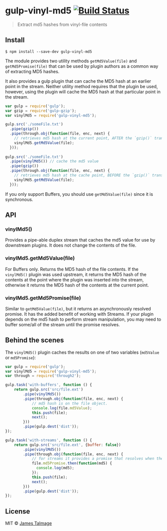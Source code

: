 # gulp-vinyl-md5 [![Build Status](https://travis-ci.org/jamestalmage/vinyl-md5.svg?branch=master)](https://travis-ci.org/jamestalmage/vinyl-md5)

> Extract md5 hashes from vinyl-file contents

## Install

```
$ npm install --save-dev gulp-vinyl-md5
```

The module provides two utility methods `getMd5Value(file)` and `getMd5Promise(file)`
that can be used by plugin authors as a common way of extracting MD5 hashes.

It also provides a gulp plugin that can cache the MD5 hash at an earlier point in the stream.
Neither utility method requires that the plugin be used, however, using the plugin will cache the MD5 hash
at that particular point in the stream.

```js
var gulp = require('gulp');
var gzip = require('gulp-gzip');
var vinylMd5 = require('gulp-vinyl-md5');

gulp.src('./someFile.txt')
  .pipe(gzip())
  .pipe(through.obj(function(file, enc, next) {
    // retrieves md5 hash at the current point, AFTER the `gzip()` transform
    vinylMd5.getMd5Value(file);
  }));  
  
gulp.src('./someFile.txt')
  .pipe(vinylMd5()) // cache the md5 value
  .pipe(gzip())
  .pipe(through.obj(function(file, enc, next) {
    // retrieves md5 hash at the cache point, BEFORE the `gzip()` transform.
    vinylMd5.getMd5Value(file);  
  }));  
```

If you only support Buffers, you should use `getMd5Value(file)` since it is synchronous.

## API

### vinylMd5()
  Provides a pipe-able duplex stream that caches the md5 value for use by downstream plugins.
  It does not change the contents of the file.

### vinylMd5.getMd5Value(file)
  For Buffers only. Returns the MD5 hash of the file contents. If the `vinylMd5()` plugin
  was used upstream, it returns the MD5 hash of the contents at the point where the plugin was inserted
  into the stream, otherwise it returns the MD5 hash of the contents at the current point.
  
### vinylMd5.getMd5Promise(file)
  Similar to `getMd5Value(file)`, but it returns an asynchronously resolved promise.
  It has the added benefit of working with Streams. If your plugin depends on the md5 hash to perform
  stream manipulation, you may need to buffer some/all of the stream until the promise resolves.
  

## Behind the scenes
The `vinylMd5()` plugin caches the results on one of two variables (`md5Value` or `md5Promise`):

```js
var gulp = require('gulp');
var vinylMd5 = require('gulp-vinyl-md5');
var through = require('through2');

gulp.task('with-buffers', function () {
	return gulp.src('src/file.ext')
		.pipe(vinylMd5())
		.pipe(through.obj(function(file, enc, next) {
			// md5 hash is on the file object.
			console.log(file.md5Value);
			this.push(file);
			next();
		}))
		.pipe(gulp.dest('dist'));
});

gulp.task('with-streams', function () {
	return gulp.src('src/file.ext', {buffer: false})
		.pipe(vinylMd5())
		.pipe(through.obj(function(file, enc, next) {
			// for streams it provides a promise that resolves when the stream completes.
			file.md5Promise.then(function(md5) {
			  console.log(md5);
			});
			this.push(file);
			next();
		}))
		.pipe(gulp.dest('dist'));
});
```

## License

MIT © [James Talmage](http://github.com/jamestalmage)
